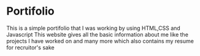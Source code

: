 # Portifolio
This is a simple portifolio that I was working by using HTML,CSS and Javascript
This website gives all the basic information about me like the projects I have worked on and many more which also contains my resume for recruitor's sake
